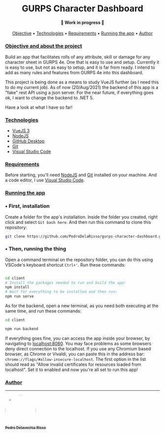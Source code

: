 <h1 align="center"> GURPS Character Dashboard </h1>

<h4 align="center"> 
	🚧  Work in progress  🚧
</h4>

<p align="center">
 <a href="#objective">Objective</a> •
 <a href="#technologies">Technologies</a> •
 <a href="#requirements">Requirements</a> •
 <a href="#running">Running the app</a> •
 <a href="#author">Author</a>
</p>

### [Objective and about the project](#objective)
Build an app that facilitates rolls of any attribute, skill or damage for any character sheet in GURPS 4e. One that is easy to use and setup. Currently it is easy to use, but not as easy to setup, and it is far from ready.
I intend to add as many rules and features from GURPS 4e into this dashboard.

This project is being done as a means to study VueJS further (as I need this to do my current job). As of now (20/Aug/2021) the backend of this app is a "fake" rest API using a json server. For the near future, if everything goes ok, I want to change the backend to .NET 5.

Have a look at what I have so far!

### [Technologies](#technologies)
* [VueJS 3](https://v3.vuejs.org/)
* [NodeJS](https://nodejs.org/)
* [GitHub Desktop](https://desktop.github.com)
* [Git](https://git-scm.com)
* [Visual Studio Code](https://code.visualstudio.com)

### [Requirements](#requirements)
Before starting, you'll need [NodeJS](https://nodejs.org/) and [Git](https://git-scm.com) installed on your machine.
And a code editor, I use [Visual Studio Code](https://code.visualstudio.com).

### [Running the app](#running)
### • First, installation
Create a folder for the app's installation. Inside the folder you created, right click and select ``Git bash here``. And then run this command to clone this repository:
```bash
git clone https://github.com/PedroDelaRisso/gurps-character-dashboard.git
```
### • Then, running the thing
Open a command terminal on the repository folder, you can do this using VSCode's keyboard shortcut ``Ctrl+'``. Run these commands:
```bash

cd client
# Install the packages needed to run and build the app:
npm install 
# Wait for everything to be installed and then run:
npm run serve
```
As for the backend, open a new terminal, as you need both executing at the same time, and run these commands:
```bash
cd client

npm run backend
```

If everything goes fine, you can access the app inside your browser, by navigating to [localhost:8080](http://localhost:8080). You may face problems as some browsers deny direct connection to the localhost. If you use any Chromium based browser, as Chrome or Vivaldi, you can paste this in the address bar: ``chrome://flags/#allow-insecure-localhost``. The first option in the list should read as "Allow invalid certificates for resources loaded from localhost". Set it to enabled and now you're all set to run this app!


### [Author](#author)
---

<a href="https://github.com/pedrodelavechiasoitic//">
 <img style="border-radius: 50%;" src="https://cdn.discordapp.com/attachments/861972486362890270/865216130548367391/eu.jpg" width="100px;"/>
 <br />
 <sub><b>Pedro Delavechia Risso</b></sub></a> <a href="https://github.com/PedroDelaRisso//"
